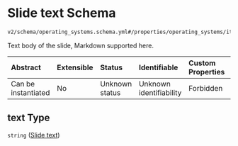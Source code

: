 # Slide text Schema

```txt
v2/schema/operating_systems.schema.yml#/properties/operating_systems/items/properties/slideshow/items/properties/text
```

Text body of the slide, Markdown supported here.

| Abstract            | Extensible | Status         | Identifiable            | Custom Properties | Additional Properties | Access Restrictions | Defined In                                                          |
| :------------------ | :--------- | :------------- | :---------------------- | :---------------- | :-------------------- | :------------------ | :------------------------------------------------------------------ |
| Can be instantiated | No         | Unknown status | Unknown identifiability | Forbidden         | Allowed               | none                | [device.schema.json*](../device.schema.json "open original schema") |

## text Type

`string` ([Slide text](device-properties-operating-systems-operating-system-properties-slideshow-slide-properties-slide-text.md))
